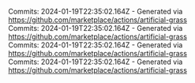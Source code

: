 Commits: 2024-01-19T22:35:02.164Z - Generated via https://github.com/marketplace/actions/artificial-grass
<br>
Commits: 2024-01-19T22:35:02.164Z - Generated via https://github.com/marketplace/actions/artificial-grass
<br>
Commits: 2024-01-19T22:35:02.164Z - Generated via https://github.com/marketplace/actions/artificial-grass
<br>
Commits: 2024-01-19T22:35:02.164Z - Generated via https://github.com/marketplace/actions/artificial-grass
<br>
